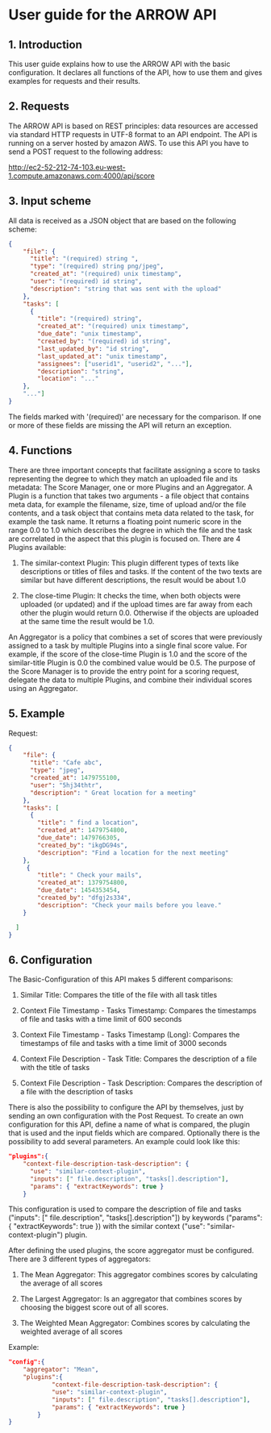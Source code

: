 # User guide for the ARROW API


## 1.	Introduction

This user guide explains how to use the ARROW API with the basic configuration. It declares all functions of the API, how to use them and gives examples for requests and their results.

## 2.	Requests

The ARROW API is based on REST principles: data resources are accessed via standard HTTP requests in UTF-8 format to an API endpoint. The API is running on a server hosted by amazon AWS. To use this API you have to send a POST request to the following address:

http://ec2-52-212-74-103.eu-west-1.compute.amazonaws.com:4000/api/score

## 3.	Input scheme

All data is received as a JSON object that are based on the following scheme:

```json
{
    "file": {
      "title": "(required) string ",
      "type": "(required) string png/jpeg",
      "created_at": "(required) unix timestamp",
      "user": "(required) id string",
      "description": "string that was sent with the upload"
    },
    "tasks": [
      {
        "title": "(required) string",
        "created_at": "(required) unix timestamp",
        "due_date": "unix timestamp",
        "created_by": "(required) id string",
        "last_updated_by": "id string",
        "last_updated_at": "unix timestamp",
        "assignees": ["userid1", "userid2", "..."],
        "description": "string",
        "location": "..."
    },
    "..."]
}
```

The fields marked with '(required)' are necessary for the comparison. If one or more of these fields are missing the API will return an exception.

## 4.	Functions

There are three important concepts that facilitate assigning a score to tasks representing the degree to which they match an uploaded file and its metadata: The Score Manager, one or more Plugins and an Aggregator.
A Plugin is a function that takes two arguments - a file object that contains meta data, for example the filename, size, time of upload and/or the file contents, and a task object that contains meta data related to the task, for example the task name. It returns a floating point numeric score in the range 0.0 to 1.0 which describes the degree in which the file and the task are correlated in the aspect that this plugin is focused on. There are 4 Plugins available:

1.	The similar-context Plugin:
This plugin different types of texts like descriptions or titles of files and tasks. If the content of the two texts are similar but have different descriptions, the result would be about 1.0

2.	The close-time Plugin:
It checks the time, when both objects were uploaded (or updated) and if the upload times are far away from each other the plugin would return 0.0. Otherwise if the objects are uploaded at the same time the result would be 1.0.  

An Aggregator is a policy that combines a set of scores that were previously assigned to a task by multiple Plugins into a single final score value. For example, if the score of the close-time Plugin is 1.0 and the score of the similar-title Plugin is 0.0 the combined value would be 0.5.
 The purpose of the Score Manager is to provide the entry point for a scoring request, delegate the data to multiple Plugins, and combine their individual scores using an Aggregator.

## 5.	Example

Request:
```json
{
    "file": {
      "title": "Cafe abc",
      "type": "jpeg",
      "created_at": 1479755100,
      "user": "5hj34thtr",
      "description": " Great location for a meeting"
    },
    "tasks": [
      {
        "title": " find a location",
        "created_at": 1479754800,
        "due_date": 1479766305,
        "created_by": "ikgDG94s",
        "description": "Find a location for the next meeting"
    },
     {
        "title": " Check your mails",
        "created_at": 1379754800,
        "due_date": 1454353454,
        "created_by": "dfgj2s334",
        "description": "Check your mails before you leave."
    }

  ]
}
```

## 6.	Configuration

The Basic-Configuration of this API makes 5 different comparisons:

1.	Similar Title:
Compares the title of the file with all task titles

2.	Context File Timestamp - Tasks Timestamp:
Compares the timestamps of file and tasks with a time limit of 600 seconds

3.	Context File Timestamp - Tasks Timestamp (Long):
Compares the timestamps of file and tasks with a time limit of 3000 seconds

4.	Context File Description - Task Title:
Compares the description of a file with the title of tasks

5.	Context File Description - Task Description:
Compares the description of a file with the description of tasks

There is also the possibility to configure the API by themselves, just by sending an own configuration with the Post Request. To create an own configuration for this API, define a name of what is compared, the plugin that is used and the input fields which are compared. Optionally there is the possibility to add several parameters. An example could look like this:

```json
"plugins":{
    "context-file-description-task-description": {
      "use": "similar-context-plugin",
      "inputs": [" file.description", "tasks[].description"],
      "params": { "extractKeywords": true }
    }
```

This configuration is used to compare the description of file and tasks ("inputs": [" file.description", "tasks[].description"]) by keywords ("params": { "extractKeywords": true }) with the similar context ("use": "similar-context-plugin") plugin.

After defining the used plugins, the score aggregator must be configured. There are 3 different types of aggregators:

1.	The Mean Aggregator:
This aggregator combines scores by calculating the average of all scores

2.	The Largest Aggregator:
Is an aggregator that combines scores by choosing the biggest score out of all scores.

3.	The Weighted Mean Aggregator:
Combines scores by calculating the weighted average of all scores

Example:
```json
"config":{
	"aggregator": "Mean",
	"plugins":{
    		"context-file-description-task-description": {
      		"use": "similar-context-plugin",
      		"inputs": [" file.description", "tasks[].description"],
      		"params": { "extractKeywords": true }
    	}
}
```
